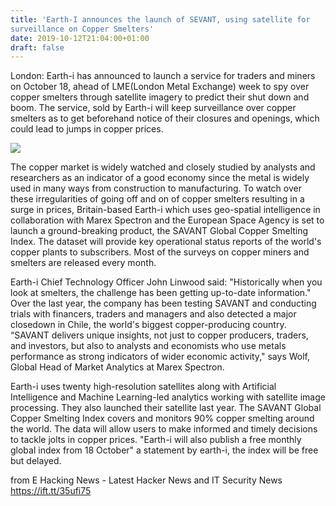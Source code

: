 ```yaml
---
title: 'Earth-I announces the launch of SEVANT, using satellite for
surveillance on Copper Smelters'
date: 2019-10-12T21:04:00+01:00
draft: false
---
```


  
London: Earth-i has announced to launch a service for traders and miners on October 18, ahead of LME(London Metal Exchange) week to spy over copper smelters through satellite imagery to predict their shut down and boom. The service, sold by Earth-i will keep surveillance over copper smelters as to get beforehand notice of their closures and openings, which could lead to jumps in copper prices.  
  

[![](https://1.bp.blogspot.com/-8SRYx94amB4/XaIrE4z-KKI/AAAAAAAAKRA/1FX1dxR4SiYBBYrRFkMEN3n4b4PBnQtUgCLcBGAsYHQ/s320/earth-i.jpeg)](https://1.bp.blogspot.com/-8SRYx94amB4/XaIrE4z-KKI/AAAAAAAAKRA/1FX1dxR4SiYBBYrRFkMEN3n4b4PBnQtUgCLcBGAsYHQ/s1600/earth-i.jpeg)

  
The copper market is widely watched and closely studied by analysts and researchers as an indicator of a good economy since the metal is widely used in many ways from construction to manufacturing. To watch over these irregularities of going off and on of copper smelters resulting in a surge in prices, Britain-based Earth-i which uses geo-spatial intelligence in collaboration with Marex Spectron and the European Space Agency is set to launch a ground-breaking product, the SAVANT Global Copper Smelting Index. The dataset will provide key operational status reports of the world's copper plants to subscribers. Most of the surveys on copper miners and smelters are released every month.  
  
Earth-i Chief Technology Officer John Linwood said: "Historically when you look at smelters, the challenge has been getting up-to-date information." Over the last year, the company has been testing SAVANT and conducting trials with financers, traders and managers and also detected a major closedown in Chile, the world's biggest copper-producing country. “SAVANT delivers unique insights, not just to copper producers, traders, and investors, but also to analysts and economists who use metals performance as strong indicators of wider economic activity," says Wolf, Global Head of Market Analytics at Marex Spectron.  
  
Earth-i uses twenty high-resolution satellites along with Artificial Intelligence and Machine Learning-led analytics working with satellite image processing. They also launched their satellite last year. The SAVANT Global Copper Smelting Index covers and monitors 90% copper smelting around the world. The data will allow users to make informed and timely decisions to tackle jolts in copper prices. "Earth-i will also publish a free monthly global index from 18 October" a statement by earth-i, the index will be free but delayed.

  
  
from E Hacking News - Latest Hacker News and IT Security News https://ift.tt/35ufi75